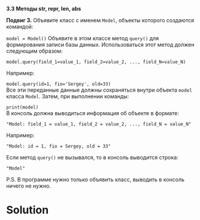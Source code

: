 **3.3 Методы __str__, __repr__, __len__, __abs__**

**Подвиг 3.** Объявите класс с именем `Model`, 
объекты которого создаются командой:

`model = Model()`
Объявите в этом классе метод `query()` для 
формирования записи базы данных. Использоваться
этот метод должен следующим образом:

`model.query(field_1=value_1, field_2=value_2, ..., field_N=value_N)`

Например:

`model.query(id=1, fio='Sergey', old=33)`\
Все эти переданные данные должны сохраняться
внутри объекта `model` класса `Model`. Затем, 
при выполнении команды:

`print(model)`\
В консоль должна выводиться информация об
объекте в формате:
```
"Model: field_1 = value_1, field_2 = value_2, ..., field_N = value_N"
```
Например:
```
"Model: id = 1, fio = Sergey, old = 33"
```
Если метод `query()` не вызывался, то
в консоль выводится строка:
```
"Model"
```
P.S. В программе нужно только объявить
класс, выводить в консоль ничего не нужно.

# Solution

```

```
